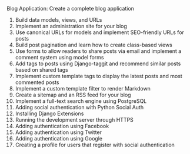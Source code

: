 Blog Application: Create a complete blog application

1. Build data models, views, and URLs
2. Implement an administration site for your blog
3. Use canonical URLs for models and implement SEO-friendly URLs for posts
4. Build post pagination and learn how to create class-based views
5. Use forms to allow readers to share posts via email and implement a comment system using model forms
6. Add tags to posts using Django-taggit and recommend similar posts based on shared tags
7. Implement custom template tags to display the latest posts and most commented posts
8. Implement a custom template filter to render Markdown
9. Create a sitemap and an RSS feed for your blog
10. Implement a full-text search engine using PostgreSQL
11. Adding social authentication with Python Social Auth
12. Installing Django Extensions
13. Running the development server through HTTPS
14. Adding authentication using Facebook
15. Adding authentication using Twitter
16. Adding authentication using Google
17. Creating a profile for users that register with social authentication
